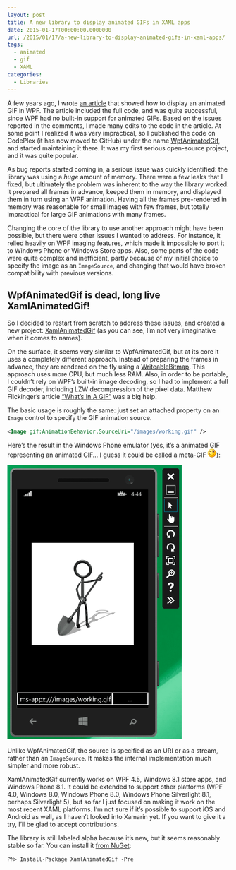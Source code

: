```yaml
---
layout: post
title: A new library to display animated GIFs in XAML apps
date: 2015-01-17T00:00:00.0000000
url: /2015/01/17/a-new-library-to-display-animated-gifs-in-xaml-apps/
tags:
  - animated
  - gif
  - XAML
categories:
  - Libraries
---
```



A few years ago, I wrote [an article](/2011/03/27/wpf-display-an-animated-gif-image/) that showed how to display an animated GIF in WPF. The article included the full code, and was quite successful, since WPF had no built-in support for animated GIFs. Based on the issues reported in the comments, I made many edits to the code in the article. At some point I realized it was very impractical, so I published the code on CodePlex (it has now moved to GitHub) under the name [WpfAnimatedGif](https://github.com/thomaslevesque/WpfAnimatedGif), and started maintaining it there. It was my first serious open-source project, and it was quite popular.

As bug reports started coming in, a serious issue was quickly identified: the library was using a *huge* amount of memory. There were a few leaks that I fixed, but ultimately the problem was inherent to the way the library worked: it prepared all frames in advance, keeped them in memory, and displayed them in turn using an WPF animation. Having all the frames pre-rendered in memory was reasonable for small images with few frames, but totally impractical for large GIF animations with many frames.

Changing the core of the library to use another approach might have been possible, but there were other issues I wanted to address. For instance, it relied heavily on WPF imaging features, which made it impossible to port it to Windows Phone or Windows Store apps. Also, some parts of the code were quite complex and inefficient, partly because of my initial choice to specify the image as an `ImageSource`, and changing that would have broken compatibility with previous versions.

## WpfAnimatedGif is dead, long live XamlAnimatedGif!

So I decided to restart from scratch to address these issues, and created a new project: [XamlAnimatedGif](https://github.com/thomaslevesque/XamlAnimatedGif) (as you can see, I’m not very imaginative when it comes to names).

On the surface, it seems very similar to WpfAnimatedGif, but at its core it uses a completely different approach. Instead of preparing the frames in advance, they are rendered on the fly using a [WriteableBitmap](http://msdn.microsoft.com/fr-fr/library/system.windows.media.imaging.writeablebitmap.aspx). This approach uses more CPU, but much less RAM. Also, in order to be portable, I couldn’t rely on WPF’s built-in image decoding, so I had to implement a full GIF decoder, including LZW decompression of the pixel data. Matthew Flickinger’s article [“What’s In A GIF”](http://www.matthewflickinger.com/lab/whatsinagif/index.html) was a big help.

The basic usage is roughly the same: just set an attached property on an `Image` control to specify the GIF animation source.

```xml
<Image gif:AnimationBehavior.SourceUri="/images/working.gif" />
```

Here’s the result in the Windows Phone emulator (yes, it’s a animated GIF representing an animated GIF… I guess it could be called a meta-GIF ![Winking smile](wlEmoticon-winkingsmile.png)):

![XamlAnimatedGif-WP](XamlAnimatedGif-WP.gif "XamlAnimatedGif-WP")

Unlike WpfAnimatedGif, the source is specified as an URI or as a stream, rather than an `ImageSource`. It makes the internal implementation much simpler and more robust.

XamlAnimatedGif currently works on WPF 4.5, Windows 8.1 store apps, and Windows Phone 8.1. It could be extended to support other platforms (WPF 4.0, Windows 8.0, Windows Phone 8.0, Windows Phone Silverlight 8.1, perhaps Silverlight 5), but so far I just focused on making it work on the most recent XAML platforms. I’m not sure if it’s possible to support iOS and Android as well, as I haven’t looked into Xamarin yet. If you want to give it a try, I’ll be glad to accept contributions.

The library is still labeled alpha because it’s new, but it seems reasonably stable so far. You can install it [from NuGet](http://www.nuget.org/packages/XamlAnimatedGif/):

```
PM> Install-Package XamlAnimatedGif -Pre 
```

